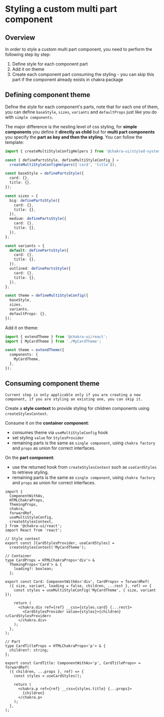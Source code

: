 # Styling a custom multi part component

## Overview

In order to style a custom multi part component, you need to perform the following step by step:

1. Define style for each component part
2. Add it on theme
3. Create each component part consuming the styling - you can skip this part if the component already exists in chakra package

## Defining component theme

Define the style for each component's parts, note that for each one of them, you can define `baseStyle`, `sizes`, `variants` and `defaultProps` just like you do with `simple components`.

The major difference is the nesting level of css styling, for **simple components** you define it **directly as child** but for **multi part components** you specify the **part as key and then the styling**. You can follow the template:

```ts
import { createMultiStyleConfigHelpers } from '@chakra-ui/styled-system';

const { definePartsStyle, defineMultiStyleConfig } =
  createMultiStyleConfigHelpers(['card', 'title']);

const baseStyle = definePartsStyle({
  card: {},
  title: {},
});

const sizes = {
  big: definePartsStyle({
    card: {},
    title: {},
  }),
  medium: definePartsStyle({
    card: {},
    title: {},
  }),
};

const variants = {
  default: definePartsStyle({
    card: {},
    title: {},
  }),
  outlined: definePartsStyle({
    card: {},
    title: {},
  }),
};

const theme = defineMultiStyleConfig({
  baseStyle,
  sizes,
  variants,
  defaultProps: {},
});
```

Add it on theme:

```ts
import { extendTheme } from '@chakra-ui/react';
import { MyCardTheme } from './MyCardTheme';

const theme = extendTheme({
  components: {
    MyCardTheme,
  },
});
```

## Consuming component theme

    Current step is only applicable only if you are creating a new component, if you are styling an existing one, you can skip it.

Create a **style context** to provide styling for children components using `createStylesContext`.

Consume it on the **container component**:

- consumes theme via `useMultiStyleConfig` hook
- set styling `value` for `StylesProvider`
- remaining parts is the same as `single component`, using `chakra factory` and `props` as union for correct interfaces.

On the **part component**:

- use the returned hook from `createStylesContext` such as `useCardStyles` to retrieve styling.
- remaining parts is the same as `single component`, using `chakra factory` and `props` as union for correct interfaces.

```tsx
import {
  ComponentWithAs,
  HTMLChakraProps,
  ThemingProps,
  chakra,
  forwardRef,
  useMultiStyleConfig,
  createStylesContext,
} from '@chakra-ui/react';
import React from 'react';

// Style context
export const [CardStylesProvider, useCardStyles] =
  createStylesContext('MyCardTheme');

// Container
type CardProps = HTMLChakraProps<'div'> &
  ThemingProps<'Card'> & {
    loading?: boolean;
  };

export const Card: ComponentWithAs<'div', CardProps> = forwardRef(
  ({ size, variant, loading = false, children, ...rest }, ref) => {
    const styles = useMultiStyleConfig('MyCardTheme', { size, variant });

    return (
      <chakra.div ref={ref} __css={styles.card} {...rest}>
        <CardStylesProvider value={styles}>{children}</CardStylesProvider>
      </chakra.div>
    );
  },
);

// Part
type CardTitleProps = HTMLChakraProps<'p'> & {
  children?: string;
};

export const CardTitle: ComponentWithAs<'p', CardTitleProps> = forwardRef(
  ({ children, ...props }, ref) => {
    const styles = useCardStyles();

    return (
      <chakra.p ref={ref} __css={styles.title} {...props}>
        {children}
      </chakra.p>
    );
  },
);
```
